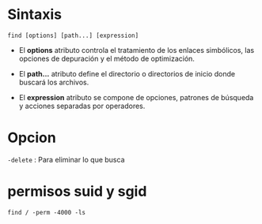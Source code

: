 # Sintaxis
`find [options] [path...] [expression]
`
- El __options__ atributo controla el tratamiento de los enlaces simbólicos, las opciones de depuración y el método de optimización.

- El __path...__ atributo define el directorio o directorios de inicio donde buscará los archivos.

- El __expression__ atributo se compone de opciones, patrones de búsqueda y acciones separadas por operadores.

# Opcion

`-delete` : Para eliminar lo que busca 

# permisos suid y sgid

`find / -perm -4000 -ls`

